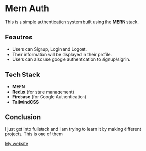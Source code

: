 # Mern Auth
This is a simple authentication system built using the **MERN** stack.

## Feautres
- Users can Signup, Login and Logout. 
- Their information will be displayed in their profile.
- Users can also use google authentication to signup/signin.


## Tech Stack
- **MERN**
- **Redux** (for state management)
- **Firebase** (for Google Authentication)
- **TailwindCSS**

## Conclusion
I just got into fullstack and I am trying to learn it by making different projects. This is one of them. 

[My website](www.pushkarniraula.com.np)
